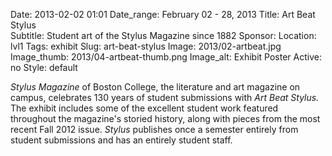 Date: 2013-02-02 01:01 
Date_range: February 02 - 28, 2013
Title: Art Beat Stylus  
Subtitle: Student art of the Stylus Magazine since 1882
Sponsor:
Location: lvl1
Tags: exhibit
Slug: art-beat-stylus
Image: 2013/02-artbeat.jpg
Image_thumb: 2013/04-artbeat-thumb.png
Image_alt: Exhibit Poster
Active: no
Style: default

<em>Stylus Magazine</em> of Boston College, the literature and art magazine on campus, celebrates 130 years of student submissions with <em>Art Beat Stylus.</em> The exhibit includes some of the excellent student work featured   throughout the magazine's storied history, along with pieces from the   most recent Fall 2012 issue. <em>Stylus</em> publishes once a semester entirely from student submissions and has an entirely student staff.